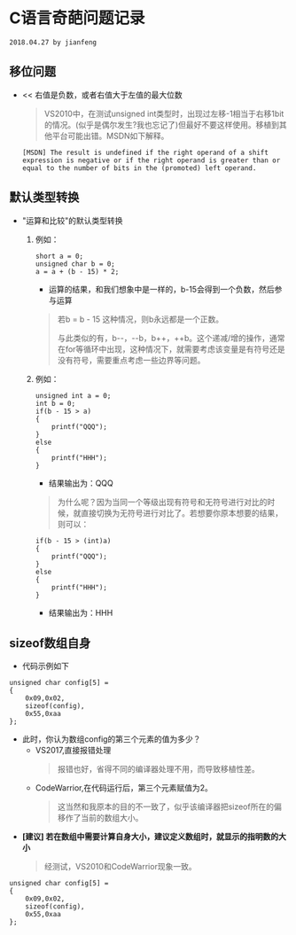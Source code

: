 # **C语言奇葩问题记录**
`2018.04.27 by jianfeng`

## **移位问题**
- << 右值是负数，或者右值大于左值的最大位数
	> VS2010中，在测试unsigned int类型时，出现过左移-1相当于右移1bit的情况。(似乎是偶尔发生?我也忘记了)但最好不要这样使用。移植到其他平台可能出错。MSDN如下解释。
	```
	[MSDN] The result is undefined if the right operand of a shift expression is negative or if the right operand is greater than or equal to the number of bits in the (promoted) left operand.
	```

## **默认类型转换**
- "运算和比较"的默认类型转换
	1. 例如：
		```
		short a = 0;
		unsigned char b = 0;
		a = a + (b - 15) * 2;
		```
	
		- 运算的结果，和我们想象中是一样的，b-15会得到一个负数，然后参与运算
		> 若b = b - 15 这种情况，则b永远都是一个正数。
		> 
		> 与此类似的有，b--，--b，b++，++b。这个递减/增的操作，通常在for等循环中出现，这种情况下，就需要考虑该变量是有符号还是没有符号，需要重点考虑一些边界等问题。


	2. 例如：
		```
		unsigned int a = 0;
		int b = 0;
		if(b - 15 > a)
		{
			printf("QQQ");
		}
		else
		{
			printf("HHH");
		}
		```
		- 结果输出为：QQQ
		> 为什么呢？因为当同一个等级出现有符号和无符号进行对比的时候，就直接切换为无符号进行对比了。若想要你原本想要的结果，则可以：
		```
		if(b - 15 > (int)a)
		{
			printf("QQQ");
		}
		else
		{
			printf("HHH");
		}
		```
		- 结果输出为：HHH

## **sizeof数组自身**
- 代码示例如下
```
unsigned char config[5] =
{
	0x09,0x02,
	sizeof(config),
	0x55,0xaa
};
```
- 此时，你认为数组config的第三个元素的值为多少？
	- VS2017,直接报错处理
		> 报错也好，省得不同的编译器处理不用，而导致移植性差。
	- CodeWarrior,在代码运行后，第三个元素赋值为2。
		> 这当然和我原本的目的不一致了，似乎该编译器把sizeof所在的偏移作了当前的数组大小。
- **[建议] 若在数组中需要计算自身大小，建议定义数组时，就显示的指明数的大小**
	> 经测试，VS2010和CodeWarrior现象一致。
```
unsigned char config[5] =
{
	0x09,0x02,
	sizeof(config),
	0x55,0xaa
};
```